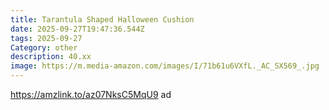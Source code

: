 ```yaml
---
title: Tarantula Shaped Halloween Cushion
date: 2025-09-27T19:47:36.544Z
tags: 2025-09-27
Category: other
description: 40.xx
image: https://m.media-amazon.com/images/I/71b61u6VXfL._AC_SX569_.jpg
---
```

https://amzlink.to/az07NksC5MqU9  ad
